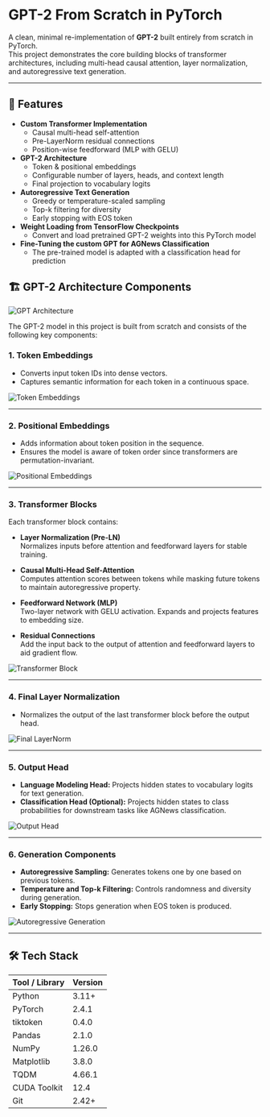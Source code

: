 # GPT-2 From Scratch in PyTorch

A clean, minimal re-implementation of **GPT-2** built entirely from scratch in PyTorch.  
This project demonstrates the core building blocks of transformer architectures, including multi-head causal attention, layer normalization, and autoregressive text generation.

---

## 🚀 Features
- **Custom Transformer Implementation**  
  - Causal multi-head self-attention  
  - Pre-LayerNorm residual connections  
  - Position-wise feedforward (MLP with GELU)  
- **GPT-2 Architecture**  
  - Token & positional embeddings  
  - Configurable number of layers, heads, and context length  
  - Final projection to vocabulary logits  
- **Autoregressive Text Generation**  
  - Greedy or temperature-scaled sampling  
  - Top-k filtering for diversity  
  - Early stopping with EOS token  
- **Weight Loading from TensorFlow Checkpoints**  
  - Convert and load pretrained GPT-2 weights into this PyTorch model
- **Fine-Tuning the custom GPT for AGNews Classification**
  - The pre-trained model is adapted with a classification head for prediction


## 🏗 GPT-2 Architecture Components
![GPT Architecture](images/gpt2.png)

The GPT-2 model in this project is built from scratch and consists of the following key components:
### 1. Token Embeddings
- Converts input token IDs into dense vectors.
- Captures semantic information for each token in a continuous space.

![Token Embeddings](images/token_embeddings.png)

---

### 2. Positional Embeddings
- Adds information about token position in the sequence.
- Ensures the model is aware of token order since transformers are permutation-invariant.

![Positional Embeddings](images/positional_embeddings.png)

---

### 3. Transformer Blocks
Each transformer block contains:

- **Layer Normalization (Pre-LN)**  
  Normalizes inputs before attention and feedforward layers for stable training.

- **Causal Multi-Head Self-Attention**  
  Computes attention scores between tokens while masking future tokens to maintain autoregressive property.

- **Feedforward Network (MLP)**  
  Two-layer network with GELU activation. Expands and projects features to embedding size.

- **Residual Connections**  
  Add the input back to the output of attention and feedforward layers to aid gradient flow.

![Transformer Block](images/transformer_block.png)

---

### 4. Final Layer Normalization
- Normalizes the output of the last transformer block before the output head.

![Final LayerNorm](images/final_layernorm.png)

---

### 5. Output Head
- **Language Modeling Head:** Projects hidden states to vocabulary logits for text generation.
- **Classification Head (Optional):** Projects hidden states to class probabilities for downstream tasks like AGNews classification.

![Output Head](images/output_head.png)

---

### 6. Generation Components
- **Autoregressive Sampling:** Generates tokens one by one based on previous tokens.
- **Temperature and Top-k Filtering:** Controls randomness and diversity during generation.
- **Early Stopping:** Stops generation when EOS token is produced.

![Autoregressive Generation](images/autoregressive_generation.png)

---


## 🛠 Tech Stack

| Tool / Library | Version |
|----------------|---------|
| Python         | 3.11+   |
| PyTorch        | 2.4.1   |
| tiktoken       | 0.4.0   |
| Pandas         | 2.1.0   |
| NumPy          | 1.26.0  |
| Matplotlib     | 3.8.0   |
| TQDM           | 4.66.1  |
| CUDA Toolkit   | 12.4    |
| Git            | 2.42+   |
